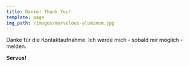 ```yaml
---
title: Danke! Thank You!
template: page
img_path: /images/marvelous-aluminum.jpg
---
```

Danke für die Kontaktaufnahme. Ich werde mich - sobald mir möglich - melden.

**Servus!**
